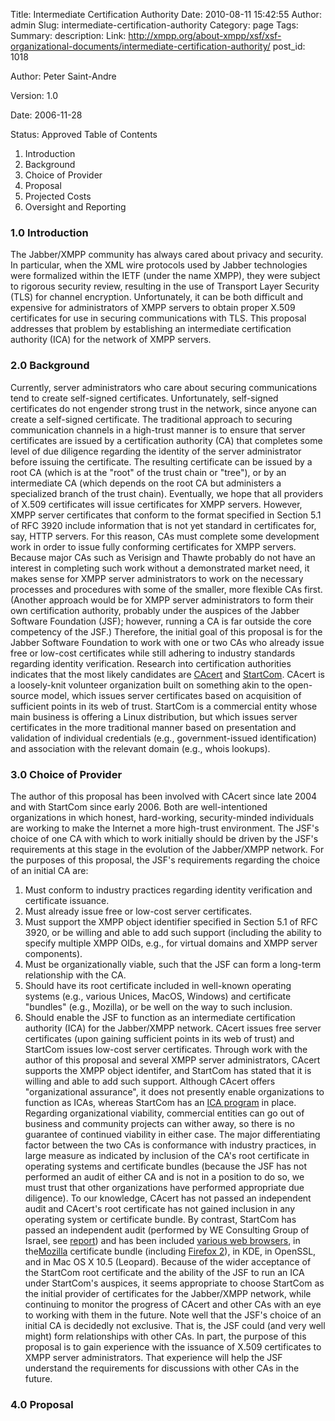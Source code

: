 Title: Intermediate Certification Authority
Date: 2010-08-11 15:42:55
Author: admin
Slug: intermediate-certification-authority
Category: page
Tags: 
Summary: description:
Link: http://xmpp.org/about-xmpp/xsf/xsf-organizational-documents/intermediate-certification-authority/
post_id: 1018


Author:
Peter Saint-Andre

Version:
1.0

Date:
2006-11-28

Status:
Approved
Table of Contents

1. Introduction
2. Background
3. Choice of Provider
4. Proposal
5. Projected Costs
6. Oversight and Reporting

### 1.0 Introduction

The Jabber/XMPP community has always cared about privacy and security. In particular, when the XML wire protocols used by Jabber technologies were formalized within the IETF (under the name XMPP), they were subject to rigorous security review, resulting in the use of Transport Layer Security (TLS) for channel encryption. Unfortunately, it can be both difficult and expensive for administrators of XMPP servers to obtain proper X.509 certificates for use in securing communications with TLS. This proposal addresses that problem by establishing an intermediate certification authority (ICA) for the network of XMPP servers.

### 2.0 Background

Currently, server administrators who care about securing communications tend to create self-signed certificates. Unfortunately, self-signed certificates do not engender strong trust in the network, since anyone can create a self-signed certificate. The traditional approach to securing communication channels in a high-trust manner is to ensure that server certificates are issued by a certification authority (CA) that completes some level of due diligence regarding the identity of the server administrator before issuing the certificate. The resulting certificate can be issued by a root CA (which is at the "root" of the trust chain or "tree"), or by an intermediate CA (which depends on the root CA but administers a specialized branch of the trust chain). Eventually, we hope that all providers of X.509 certificates will issue certificates for XMPP servers. However, XMPP server certificates that conform to the format specified in Section 5.1 of RFC 3920 include information that is not yet standard in certificates for, say, HTTP servers. For this reason, CAs must complete some development work in order to issue fully conforming certificates for XMPP servers. Because major CAs such as Verisign and Thawte probably do not have an interest in completing such work without a demonstrated market need, it makes sense for XMPP server administrators to work on the necessary processes and procedures with some of the smaller, more flexible CAs first. (Another approach would be for XMPP server administrators to form their own certification authority, probably under the auspices of the Jabber Software Foundation (JSF); however, running a CA is far outside the core competency of the JSF.) Therefore, the initial goal of this proposal is for the Jabber Software Foundation to work with one or two CAs who already issue free or low-cost certificates while still adhering to industry standards regarding identity verification. Research into certification authorities indicates that the most likely candidates are [CAcert](http://www.cacert.org/) and [StartCom](http://cert.startcom.org/). CAcert is a loosely-knit volunteer organization built on something akin to the open-source model, which issues server certificates based on acquisition of sufficient points in its web of trust. StartCom is a commercial entity whose main business is offering a Linux distribution, but which issues server certificates in the more traditional manner based on presentation and validation of individual credentials (e.g., government-issued identification) and association with the relevant domain (e.g., whois lookups).

### 3.0 Choice of Provider

The author of this proposal has been involved with CAcert since late 2004 and with StartCom since early 2006. Both are well-intentioned organizations in which honest, hard-working, security-minded individuals are working to make the Internet a more high-trust environment. The JSF's choice of one CA with which to work initially should be driven by the JSF's requirements at this stage in the evolution of the Jabber/XMPP network. For the purposes of this proposal, the JSF's requirements regarding the choice of an initial CA are:

1. Must conform to industry practices regarding identity verification and certificate issuance.
2. Must already issue free or low-cost server certificates.
3. Must support the XMPP object identifier specified in Section 5.1 of RFC 3920, or be willing and able to add such support (including the ability to specify multiple XMPP OIDs, e.g., for virtual domains and XMPP server components).
4. Must be organizationally viable, such that the JSF can form a long-term relationship with the CA.
5. Should have its root certificate included in well-known operating systems (e.g., various Unices, MacOS, Windows) and certificate "bundles" (e.g., Mozilla), or be well on the way to such inclusion.
6. Should enable the JSF to function as an intermediate certification authority (ICA) for the Jabber/XMPP network.
CAcert issues free server certificates (upon gaining sufficient points in its web of trust) and StartCom issues low-cost server certificates. Through work with the author of this proposal and several XMPP server administrators, CAcert supports the XMPP object identifer, and StartCom has stated that it is willing and able to add such support. Although CAcert offers "organizational assurance", it does not presently enable organizations to function as ICAs, whereas StartCom has an [ICA program](http://cert.startcom.org/?app=128) in place. Regarding organizational viability, commercial entities can go out of business and community projects can wither away, so there is no guarantee of continued viability in either case. The major differentiating factor between the two CAs is conformance with industry practices, in large measure as indicated by inclusion of the CA's root certificate in operating systems and certificate bundles (because the JSF has not performed an audit of either CA and is not in a position to do so, we must trust that other organizations have performed appropriate due diligence). To our knowledge, CAcert has not passed an independent audit and CAcert's root certificate has not gained inclusion in any operating system or certificate bundle. By contrast, StartCom has passed an independent audit (performed by WE Consulting Group of Israel, see [report](http://cert.startcom.org/audit.pdf)) and has been included [various web browsers](http://cert.startcom.org/?app=140), in the[Mozilla](http://www.hecker.org/mozilla/ca-certificate-list#startcom) certificate bundle (including [Firefox 2](http://www.startcom.org/?lang=en&app=14&rel=22)), in KDE, in OpenSSL, and in Mac OS X 10.5 (Leopard). Because of the wider acceptance of the StartCom root certificate and the ability of the JSF to run an ICA under StartCom's auspices, it seems appropriate to choose StartCom as the initial provider of certificates for the Jabber/XMPP network, while continuing to monitor the progress of CAcert and other CAs with an eye to working with them in the future. Note well that the JSF's choice of an initial CA is decidedly not exclusive. That is, the JSF could (and very well might) form relationships with other CAs. In part, the purpose of this proposal is to gain experience with the issuance of X.509 certificates to XMPP server administrators. That experience will help the JSF understand the requirements for discussions with other CAs in the future.

### 4.0 Proposal

